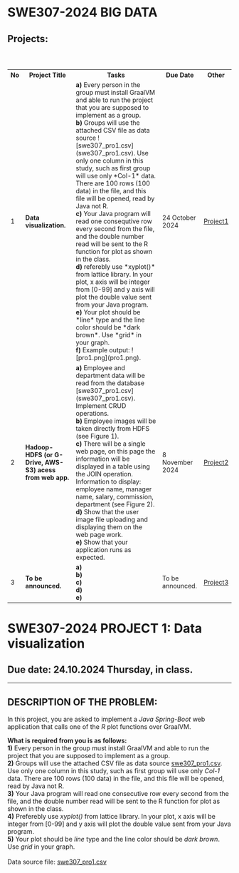 # SWE307-2024 BIG DATA

## Projects:

<table>
  <header>
    <th>No</th>
    <th>Project Title</th>
    <th>Tasks</th>
    <th>Due Date</th>
    <th>Other</th>
  </header>
  <body>
    <tr>
      <td>1</td>
      <td><b>Data visualization.</b></td>
      <td>
        <b>a)</b> Every person in the group must install GraalVM and able to run the project that you are supposed to implement as a group.<br> 
        <b>b)</b> Groups will use the attached CSV file as data source ![swe307_pro1.csv](swe307_pro1.csv). Use only one column in this study, such as first group will use only *Col-1* data. There are 100 rows (100 data) in the file, and this file will be opened, read by Java not R.<br>
        <b>c)</b> Your Java program will read one consequtive row every second from the file, and the double number read will be sent to the R function for plot as shown in the class.<br>
        <b>d)</b> referebly use *xyplot()* from lattice library. In your plot, x axis will be integer from [0-99] and y axis will plot the double value sent from your Java program.<br>
        <b>e)</b> Your plot should be *line* type and the line color should be *dark brown*. Use *grid* in your graph.<br>
        <b>f)</b> Example output: ![pro1.png](pro1.png).
      </td>
      <td>24 October 2024 <br></td>
      <td><a href="pro1.pdf">Project1</a></td>
    </tr>
    <tr>
      <td>2</td>
      <td><b>Hadoop-HDFS (or G-Drive, AWS-S3) acess from web app.</b></td>
      <td>
        <b>a)</b> Employee and department data will be read from the database [swe307_pro1.csv](swe307_pro1.csv). Implement CRUD operations. <br>
        <b>b)</b> Employee images will be taken directly from HDFS (see Figure 1).<br>
        <b>c)</b> There will be a single web page, on this page the information will be displayed in a table using the JOIN operation. Information to display: employee name, manager name, salary, commission, department (see Figure 2). <br>
        <b>d)</b> Show that the user image file uploading and displaying them on the web page work. <br>
        <b>e)</b> Show that your application runs as expected.
      </td>
      <td>8 November 2024<br></td>
      <td><a href="pro2.pdf">Project2</a></td>
    </tr>
    <tr>
      <td>3</td>
      <td><b>To be announced.</b></td>
      <td>
        <b>a)</b>  <br>
        <b>b)</b>  <br>
        <b>c)</b>  <br>
        <b>d)</b> <br>
        <b>e)</b>  <br>
      </td>
      <td>To be announced.<br></td>
      <td><a href="pro3.pdf">Project3</a></td>
    </tr>
</body>
</table>




# SWE307-2024 PROJECT 1: Data visualization
## Due date: 24.10.2024 Thursday, in class.

<hr>

## DESCRIPTION OF THE PROBLEM:
In this project, you are asked to implement a *Java Spring-Boot* web application that calls one of the *R* plot functions over GraalVM. 

**What is required from you is as follows:**<br>
**1)** Every person in the group must install GraalVM and able to run the project that you are supposed to implement as a group. <br>
**2)** Groups will use the attached CSV file as data source [swe307_pro1.csv](swe307_pro1.csv). Use only one column in this study, such as first group will use only *Col-1* data. There are 100 rows (100 data) in the file, and this file will be opened, read by Java not R. <br>
**3)** Your Java program will read one consecutive row every second from the file, and the double number read will be sent to the R function for plot as shown in the class. <br>
**4)** Preferebly use *xyplot()* from lattice library. In your plot, x axis will be integer from [0-99] and y axis will plot the double value sent from your Java program. <br>
**5)** Your plot should be *line* type and the line color should be *dark brown*. Use *grid* in your graph.<br>
<br>
Data source file: [swe307_pro1.csv](swe307_pro1.csv)
